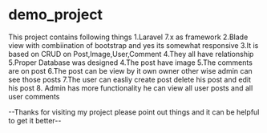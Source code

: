 # demo_project


This project contains following things
1.Laravel 7.x as framework
2.Blade view with combiination of bootstrap and yes its somewhat responsive
3.It is based on CRUD on Post,Image,User,Comment
4.They all have relationship
5.Proper Database was designed
4.The post have image
5.The comments are on post
6.The post can be view by it own owner other wise admin can see those posts
7.The user can easliy create post delete his post and edit his post
8. Admin has more functionality he can view all user posts and all user comments

--Thanks for visiting my project please point out things and it can be helpful to get it better--
